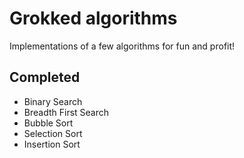 Grokked algorithms
==================

Implementations of a few algorithms for fun and profit!

Completed
---------
* Binary Search
* Breadth First Search
* Bubble Sort
* Selection Sort
* Insertion Sort
